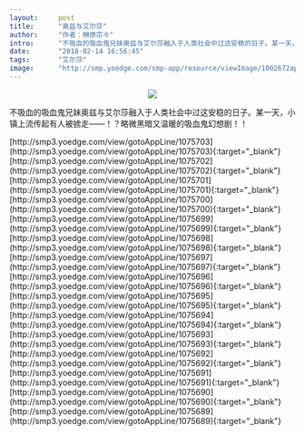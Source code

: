 ```yaml
---
layout:     post
title:      "奥兹与艾尔莎"
author:     "作者：榊原宗々"
intro:      "不吸血的吸血鬼兄妹奥兹与艾尔莎融入于人类社会中过这安稳的日子。某一天，小镇上流传起有人被掳走——！？略微黑暗又温暖的吸血鬼幻想剧！！"
date:       "2018-02-14 16:56:45"
tags:       "艾尔莎"
image:      "http://smp.yoedge.com/smp-app/resource/viewImage/1002672appline.png"
---
```

<div style="text-align: center">
<p><img src="http://smp.yoedge.com/smp-app/resource/viewImage/1002672appline.png"/></p>
</div>
<p class="post-meta">
<span>不吸血的吸血鬼兄妹奥兹与艾尔莎融入于人类社会中过这安稳的日子。某一天，小镇上流传起有人被掳走——！？略微黑暗又温暖的吸血鬼幻想剧！！</span>
</p>
[http://smp3.yoedge.com/view/gotoAppLine/1075703](http://smp3.yoedge.com/view/gotoAppLine/1075703){:target="_blank"}
[http://smp3.yoedge.com/view/gotoAppLine/1075702](http://smp3.yoedge.com/view/gotoAppLine/1075702){:target="_blank"}
[http://smp3.yoedge.com/view/gotoAppLine/1075701](http://smp3.yoedge.com/view/gotoAppLine/1075701){:target="_blank"}
[http://smp3.yoedge.com/view/gotoAppLine/1075700](http://smp3.yoedge.com/view/gotoAppLine/1075700){:target="_blank"}
[http://smp3.yoedge.com/view/gotoAppLine/1075699](http://smp3.yoedge.com/view/gotoAppLine/1075699){:target="_blank"}
[http://smp3.yoedge.com/view/gotoAppLine/1075698](http://smp3.yoedge.com/view/gotoAppLine/1075698){:target="_blank"}
[http://smp3.yoedge.com/view/gotoAppLine/1075697](http://smp3.yoedge.com/view/gotoAppLine/1075697){:target="_blank"}
[http://smp3.yoedge.com/view/gotoAppLine/1075696](http://smp3.yoedge.com/view/gotoAppLine/1075696){:target="_blank"}
[http://smp3.yoedge.com/view/gotoAppLine/1075695](http://smp3.yoedge.com/view/gotoAppLine/1075695){:target="_blank"}
[http://smp3.yoedge.com/view/gotoAppLine/1075694](http://smp3.yoedge.com/view/gotoAppLine/1075694){:target="_blank"}
[http://smp3.yoedge.com/view/gotoAppLine/1075693](http://smp3.yoedge.com/view/gotoAppLine/1075693){:target="_blank"}
[http://smp3.yoedge.com/view/gotoAppLine/1075692](http://smp3.yoedge.com/view/gotoAppLine/1075692){:target="_blank"}
[http://smp3.yoedge.com/view/gotoAppLine/1075691](http://smp3.yoedge.com/view/gotoAppLine/1075691){:target="_blank"}
[http://smp3.yoedge.com/view/gotoAppLine/1075690](http://smp3.yoedge.com/view/gotoAppLine/1075690){:target="_blank"}
[http://smp3.yoedge.com/view/gotoAppLine/1075689](http://smp3.yoedge.com/view/gotoAppLine/1075689){:target="_blank"}


